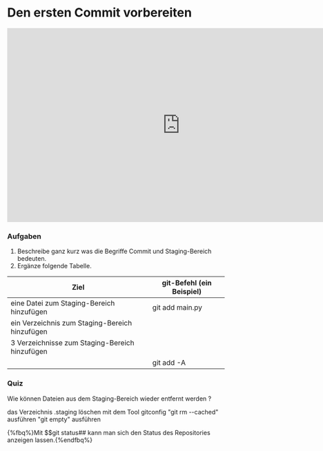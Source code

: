 # Den ersten Commit vorbereiten 

<iframe width="800" height="450" src="https://www.youtube-nocookie.com/embed/ueOST3eeT8A?showinfo=0" frameborder="0" allowfullscreen></iframe>

### Aufgaben

1. Beschreibe ganz kurz was die Begriffe Commit und Staging-Bereich bedeuten.
2. Ergänze folgende Tabelle.

| Ziel                                           | git-Befehl (ein Beispiel) | 
|------------------------------------------------|---------------------------|
| eine Datei zum Staging-Bereich hinzufügen      |     git add main.py       |
| ein Verzeichnis zum Staging-Bereich hinzufügen |                           |
| 3 Verzeichnisse zum Staging-Bereich hinzufügen |                           |
|                                                |       git add -A          |

### Quiz

<quiz name="">
    <question>
        <p>Wie können Dateien aus dem Staging-Bereich wieder entfernt werden ?</p>
        <answer>das Verzeichnis .staging löschen</answer>
        <answer>mit dem Tool gitconfig</answer>
        <answer correct>"git rm --cached" ausführen</answer>
        <answer>"git empty" ausführen</answer>
    </question>
</quiz>

{%fbq%}Mit $$git status## kann man sich den Status des Repositories anzeigen lassen.{%endfbq%}

